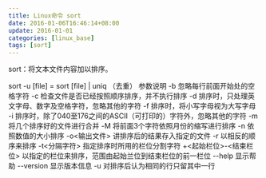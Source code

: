 ```yaml
---
title: Linux命令 sort
date: 2016-01-06T16:46:14+08:00
update: 2016-01-01
categories: [linux_base]
tags: [sort]
---
```

sort：将文本文件内容加以排序。

sort -u [file] = sort [file] | uniq （去重）
参数说明
-b 忽略每行前面开始处的空格字符
-c 检查文件是否已经按照顺序排序，并不执行排序
-d 排序时，只处理英文字母、数字及空格字符，忽略其他的字符
-f 排序时，将小写字母视为大写字母
-i 排序时，除了040至176之间的ASCII（可打印的）字符外，忽略其他的字符
-m 将几个排序好的文件进行合并
-M 将前面3个字符依照月份的缩写进行排序
-n 依照数值的大小排序
-o<输出文件> 讲排序后的结果存入指定的文件
-r 以相反的顺序来排序
-t<分隔字符> 指定排序时所用的栏位分割字符
+<起始栏位>-<结束栏位> 以指定的栏位来排序，范围由起始兰位到结束栏位的前一栏位
--help 显示帮助
--version 显示版本信息
-u 对排序后认为相同的行只留其中一行
